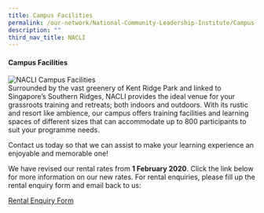 ```yaml
---
title: Campus Facilities
permalink: /our-network/National-Community-Leadership-Institute/Campus-Facilities
description: ""
third_nav_title: NACLI
---
```

#### Campus Facilities
![NACLI Campus Facilities](/images/Our%20Network/NACLI/Campus%20Facilities%20-%20LL%20(Website).jpeg) <br>
Surrounded by the vast greenery of Kent Ridge Park and linked to Singapore’s Southern Ridges, NACLI provides the ideal venue for your grassroots training and retreats; both indoors and outdoors. With its rustic and resort like ambience, our campus offers training facilities and learning spaces of different sizes that can accommodate up to 800 participants to suit your programme needs. 

Contact us today so that we can assist to make your learning experience an enjoyable and memorable one!

We have revised our rental rates from **1 February 2020**. Click the link below for more information on our new rates. For rental enquiries, please fill up the rental enquiry form and email back to us: 

[Rental Enquiry Form](/files/Our%20Network/NACLI/Campus%20Facilities/NACLI%20Rental%20Enquiry%20Form%20(2022).pdf)